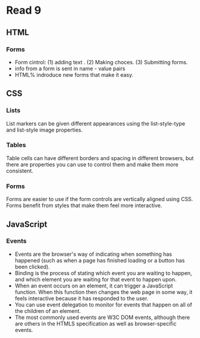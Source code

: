 # Read 9
## HTML
### Forms
* Form cintrol: (1) adding text . (2) Making choces. (3) Submitting forms.
 * info from a form is sent in name - value pairs 
 * HTML% indroduce new forms that make it easy.

 ## CSS
 ### Lists
 List markers can be given different appearances
using the list-style-type and list-style image
properties.
### Tables 
Table cells can have different borders and spacing in
different browsers, but there are properties you can
use to control them and make them more consistent. 
### Forms 
Forms are easier to use if the form controls are
vertically aligned using CSS. Forms benefit from styles that make them feel more
interactive.


## JavaScript
### Events

* Events are the browser's way of indicating when
something has happened (such as when a page has
finished loading or a button has been clicked).
* Binding is the process of stating which event you are
waiting to happen, and which element you are waiting
for that event to happen upon.
* When an event occurs on an element, it can trigger a
JavaScript function. When this function then changes
the web page in some way, it feels interactive because
it has responded to the user.
* You can use event delegation to monitor for events
that happen on all of the children of an element.
* The most commonly used events are W3C DOM
events, although there are others in the HTMLS
specification as well as browser-specific events.